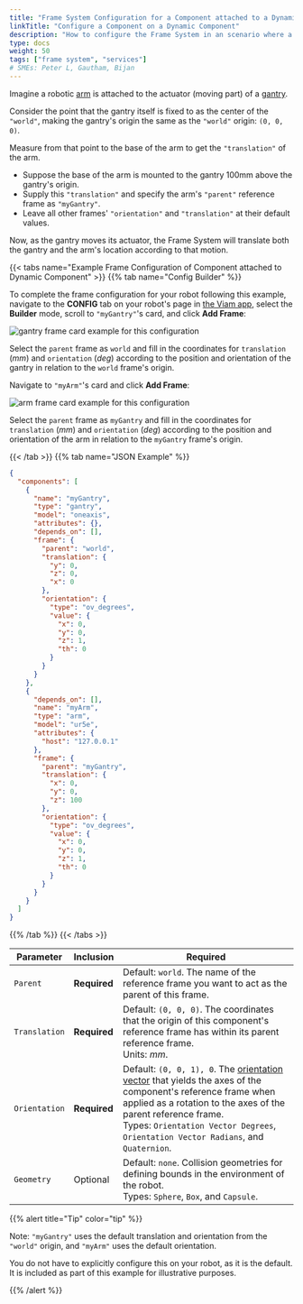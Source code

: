 ```yaml
---
title: "Frame System Configuration for a Component attached to a Dynamic Component"
linkTitle: "Configure a Component on a Dynamic Component"
description: "How to configure the Frame System in an scenario where a component is attached to another component."
type: docs
weight: 50
tags: ["frame system", "services"]
# SMEs: Peter L, Gautham, Bijan
---
```


Imagine a robotic [arm](/components/arm) is attached to the actuator (moving part) of a [gantry](/components/gantry).

Consider the point that the gantry itself is fixed to as the center of the `"world"`, making the gantry's origin the same as the `"world"` origin: `(0, 0, 0)`.

Measure from that point to the base of the arm to get the `"translation"` of the arm.

- Suppose the base of the arm is mounted to the gantry 100mm above the gantry's origin.
- Supply this `"translation"` and specify the arm's `"parent"` reference frame as `"myGantry"`.
- Leave all other frames' `"orientation"` and `"translation"` at their default values.

Now, as the gantry moves its actuator, the Frame System will translate both the gantry and the arm's location according to that motion.

{{< tabs name="Example Frame Configuration of Component attached to Dynamic Component" >}}
{{% tab name="Config Builder" %}}

To complete the frame configuration for your robot following this example, navigate to the **CONFIG** tab on your robot's page in [the Viam app](https://app.viam.com), select the **Builder** mode, scroll to `"myGantry"`'s card, and click **Add Frame**:

![gantry frame card example for this configuration](../img/frame_card_dyn_gantry.png)

Select the `parent` frame as `world` and fill in the coordinates for `translation` (*mm*) and `orientation` (*deg*) according to the position and orientation of the gantry in relation to the `world` frame's origin.

Navigate to `"myArm"`'s card and click **Add Frame**:

![arm frame card example for this configuration](../img/frame_card_dyn_arm.png)

Select the `parent` frame as `myGantry` and fill in the coordinates for `translation` (*mm*) and `orientation` (*deg*) according to the position and orientation of the arm in relation to the `myGantry` frame's origin.

{{< /tab >}}
{{% tab name="JSON Example" %}}

```json {class="line-numbers linkable-line-numbers"}
{
  "components": [
    {
      "name": "myGantry",
      "type": "gantry",
      "model": "oneaxis",
      "attributes": {},
      "depends_on": [],
      "frame": {
        "parent": "world",
        "translation": {
          "y": 0,
          "z": 0,
          "x": 0
        },
        "orientation": {
          "type": "ov_degrees",
          "value": {
            "x": 0,
            "y": 0,
            "z": 1,
            "th": 0
          }
        }
      }
    },
    {
      "depends_on": [],
      "name": "myArm",
      "type": "arm",
      "model": "ur5e",
      "attributes": {
        "host": "127.0.0.1"
      },
      "frame": {
        "parent": "myGantry",
        "translation": {
          "x": 0,
          "y": 0,
          "z": 100
        },
        "orientation": {
          "type": "ov_degrees",
          "value": {
            "x": 0,
            "y": 0,
            "z": 1,
            "th": 0
          }
        }
      }
    }
  ]
}
```

{{% /tab %}}
{{< /tabs >}}

| Parameter | Inclusion | Required |
| --------- | ----------- | ----- |
| `Parent`  | **Required** | Default: `world`. The name of the reference frame you want to act as the parent of this frame. |
| `Translation` | **Required** | Default: `(0, 0, 0)`. The coordinates that the origin of this component's reference frame has within its parent reference frame. <br> Units: *mm*. |
| `Orientation`  | **Required** | Default: `(0, 0, 1), 0`. The [orientation vector](/internals/orientation-vector/) that yields the axes of the component's reference frame when applied as a rotation to the axes of the parent reference frame. <br> Types: `Orientation Vector Degrees`, `Orientation Vector Radians`, and `Quaternion`. |
| `Geometry`  | Optional | Default: `none`. Collision geometries for defining bounds in the environment of the robot. <br> Types: `Sphere`, `Box`, and `Capsule`. |

{{% alert title="Tip" color="tip" %}}

Note: `"myGantry"` uses the default translation and orientation from the `"world"` origin, and `"myArm"` uses the default orientation.

You do not have to explicitly configure this on your robot, as it is the default.
It is included as part of this example for illustrative purposes.

{{% /alert %}}
